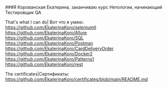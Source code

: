 ###Я Корованская Екатерина, заканчиваю курс Нетологии, начинающий Тестировщик QA

That's what I can do| Вот что я умею:
https://github.com/EkaterinaKoro/seleniumб 
https://github.com/EkaterinaKoro/Allure 
https://github.com/EkaterinaKoro/SQL
https://github.com/EkaterinaKoro/Postman
https://github.com/EkaterinaKoro/CardDeliveryOrder
https://github.com/EkaterinaKoro/Docker2
https://github.com/EkaterinaKoro/Patterns1
https://github.com/EkaterinaKoro/rest


The certificates|Сертификаты:
https://github.com/EkaterinaKoro/certificates/blob/main/README.md







